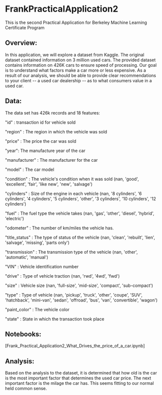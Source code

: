 # FrankPracticalApplication2
This is the second Practical Application for Berkeley Machine Learning Certificate Program



## Overview:

In this application, we will explore a dataset from Kaggle. The original dataset contained information on 3 million used cars. The provided dataset contains information on 426K cars to ensure speed of processing. Our goal is to understand what factors make a car more or less expensive. As a result of our analysis, we should be able to provide clear recommendations to your client -- a used car dealership -- as to what consumers value in a used car.

## Data:

The data set has 426k records and 18 features:

"id" : transaction id for vehicle sold

"region" : The region in which the vehicle was sold

"price" : The price the car was sold

"year": The manufacture year of the car

"manufacturer" : The manufacturer for the car

"model" : The car model

"condition" : The vehicle's condition when it was sold (nan, 'good', 'excellent', 'fair', 'like new', 'new', 'salvage')

"cylinders" : Size of the engine in each vehicle (nan, '8 cylinders', '6 cylinders', '4 cylinders', '5 cylinders', 'other', '3 cylinders', '10 cylinders', '12 cylinders')

"fuel" : The fuel type the vehicle takes (nan, 'gas', 'other', 'diesel', 'hybrid', 'electric')

"odometer" : The number of km/miles the vehicle has.

"title_status" : The type of status of the vehicle (nan, 'clean', 'rebuilt', 'lien', 'salvage', 'missing', 'parts only')

"transmission" : The transmission type of the vehicle (nan, 'other', 'automatic', 'manual')

"VIN" : Vehicle identification number

"drive" : Type of vehicle traction (nan, 'rwd', '4wd', 'fwd')

"size" : Vehicle size (nan, 'full-size', 'mid-size', 'compact', 'sub-compact')

"type" : Type of vehicle (nan, 'pickup', 'truck', 'other', 'coupe', 'SUV', 'hatchback', 'mini-van', 'sedan', 'offroad', 'bus', 'van', 'convertible', 'wagon')

"paint_color" : The vehicle color

"state" : State in which the transaction took place

## Notebooks:

[Frank_Practical_Application2_What_Drives_the_price_of_a_car.ipynb]

## Analysis:

Based on the analysis to the dataset, it is determined that how old is the car is the  most important factor that determines the used car price.  The next important factor is the milage the car has.  This seems fitting to our normal held common sense. 
